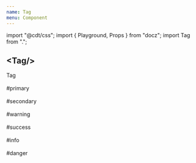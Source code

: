 ```yaml
---
name: Tag
menu: Component
---
```

import "@cdt/css";
import { Playground, Props } from "docz";
import Tag from ".";

## \<Tag/\>

<Playground>
  <Tag>Tag</Tag>
  <br />
  <br />
  <Tag primary>#primary</Tag>
  <br />
  <br />
  <Tag secondary>#secondary</Tag>
  <br />
  <br />
  <Tag warning>#warning</Tag>
  <br />
  <br />
  <Tag success>#success</Tag>
  <br />
  <br />
  <Tag info>#info</Tag>
  <br />
  <br />
  <Tag danger>#danger</Tag>
</Playground>

<Props of={Tag} />
